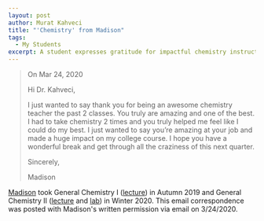 ```yaml
---
layout: post
author: Murat Kahveci
title: "'Chemistry' from Madison"
tags: 
  - My Students
excerpt: A student expresses gratitude for impactful chemistry instruction, praising the teacher's ability to boost confidence and learning.
---
```


> On Mar 24, 2020
>
> Hi Dr. Kahveci,
>
> I just wanted to say thank you for being an awesome chemistry teacher the past 2 classes. You truly are amazing and one of the best. I had to take chemistry 2 times and you truly helped me feel like I could do my best. I just wanted to say you’re amazing at your job and made a huge impact on my college course. I hope you have a wonderful break and get through all the craziness of this next quarter. 
>
> Sincerely, 
>
> Madison

[Madison](https://www.linkedin.com/in/madison-deroo-08b200196/) took General Chemistry I ([lecture](/fgu)) in Autumn 2019 and General Chemistry II ([lecture](/apl) and [lab](/osy)) in Winter 2020. This email correspondence was posted with Madison's written permission via email on 3/24/2020.